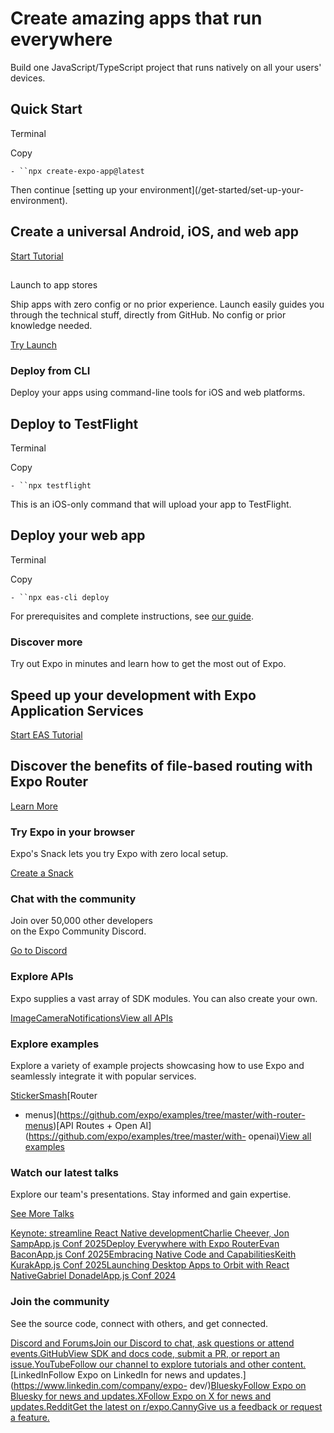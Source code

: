 # Create amazing apps that run everywhere

Build one JavaScript/TypeScript project that runs natively on all your users'
devices.

##  Quick Start

Terminal

Copy

`- ``npx create-expo-app@latest`

Then continue [setting up your environment](/get-started/set-up-your-
environment).

## Create a universal Android, iOS, and web app

[Start Tutorial](/tutorial/introduction)

##

Launch to app stores

Ship apps with zero config or no prior experience. Launch easily guides you
through the technical stuff, directly from GitHub. No config or prior
knowledge needed.

[Try Launch](https://launch.expo.dev/)

### Deploy from CLI

Deploy your apps using command-line tools for iOS and web platforms.

##  Deploy to TestFlight

Terminal

Copy

`- ``npx testflight`

This is an iOS-only command that will upload your app to TestFlight.

##  Deploy your web app

Terminal

Copy

`- ``npx eas-cli deploy`

For prerequisites and complete instructions, see [our
guide](/deploy/web#export-your-web-project/).

### Discover more

Try out Expo in minutes and learn how to get the most out of Expo.

## Speed up your development with Expo Application Services

[Start EAS Tutorial](/tutorial/eas/introduction)

## Discover the benefits of file-based routing with Expo Router

[Learn More](/router/introduction)

### Try Expo in your browser

Expo's Snack lets you try Expo with zero local setup.

[Create a Snack](https://snack.expo.dev/)

### Chat with the community

Join over 50,000 other developers  
on the Expo Community Discord.

[Go to Discord](https://chat.expo.dev)

### Explore APIs

Expo supplies a vast array of SDK modules. You can also create your own.

[Image](/versions/latest/sdk/image)[Camera](/versions/latest/sdk/camera)[Notifications](/versions/latest/sdk/notifications)[View
all APIs](/versions/latest)

### Explore examples

Explore a variety of example projects showcasing how to use Expo and
seamlessly integrate it with popular services.

[StickerSmash](https://github.com/expo/examples/tree/master/stickersmash)[Router
+ menus](https://github.com/expo/examples/tree/master/with-router-menus)[API
Routes + Open AI](https://github.com/expo/examples/tree/master/with-
openai)[View all examples](https://github.com/expo/examples)

### Watch our latest talks

Explore our team's presentations. Stay informed and gain expertise.

[See More Talks](/additional-resources#talks)

[Keynote: streamline React Native developmentCharlie Cheever, Jon SampApp.js
Conf 2025](https://www.youtube.com/watch?v=lnxanzsP1rM)[Deploy Everywhere with
Expo RouterEvan BaconApp.js Conf
2025](https://www.youtube.com/watch?v=GKQ_0VfYweg)[Embracing Native Code and
CapabilitiesKeith KurakApp.js Conf
2025](https://www.youtube.com/watch?v=TLoHua8bzPg)[Launching Desktop Apps to
Orbit with React NativeGabriel DonadelApp.js Conf
2024](https://www.youtube.com/watch?v=K7yC3JKfWYU)

### Join the community

See the source code, connect with others, and get connected.

[Discord and ForumsJoin our Discord to chat, ask questions or attend
events.](https://chat.expo.dev)[GitHubView SDK and docs code, submit a PR, or
report an issue.](https://github.com/expo/expo)[YouTubeFollow our channel to
explore tutorials and other
content.](https://www.youtube.com/channel/UCx_YiR733cfqVPRsQ1n8Fag)[LinkedInFollow
Expo on LinkedIn for news and updates.](https://www.linkedin.com/company/expo-
dev/)[BlueskyFollow Expo on Bluesky for news and
updates.](https://bsky.app/profile/expo.dev)[XFollow Expo on X for news and
updates.](https://x.com/expo)[RedditGet the latest on
r/expo.](https://www.reddit.com/r/expo)[CannyGive us a feedback or request a
feature.](https://expo.canny.io/)

